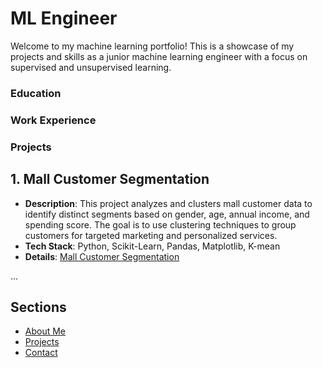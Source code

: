 # ML Engineer 

Welcome to my machine learning portfolio! This is a showcase of my projects and skills as a junior machine learning engineer with a focus on supervised and unsupervised learning.

### Education

### Work Experience

### Projects
## 1. **Mall Customer Segmentation**
- **Description**: This project analyzes and clusters mall customer data to identify distinct segments based on gender, age, annual income, and spending score. The goal is to use clustering techniques to group customers for targeted marketing and personalized services.
- **Tech Stack**: Python, Scikit-Learn, Pandas, Matplotlib, K-mean
- **Details**: [Mall Customer Segmentation][mall-segmentation]

...

[mall-segmentation]: https://github.com/MohamedAhmed35/portfolio/blob/main/projects/ML%20projects/Unsupervised/Mall_customer_segmentation.ipynb


## Sections
- [About Me](about.md)
- [Projects](projects.md)
- [Contact](contact.md)
